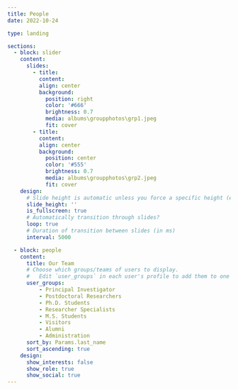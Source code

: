 ```yaml
---
title: People
date: 2022-10-24

type: landing

sections:
  - block: slider
    content:
      slides:
        - title:
          content:
          align: center
          background:
            position: right
            color: '#666'
            brightness: 0.7
            media: albums\groupphotos\grp1.jpeg
            fit: cover
        - title:
          content:
          align: center
          background:
            position: center
            color: '#555'
            brightness: 0.7
            media: albums\groupphotos\grp2.jpeg
            fit: cover
    design:
      # Slide height is automatic unless you force a specific height (e.g. '400px')
      slide_height: ''
      is_fullscreen: true
      # Automatically transition through slides?
      loop: true
      # Duration of transition between slides (in ms)
      interval: 5000

  - block: people
    content:
      title: Our Team
      # Choose which groups/teams of users to display.
      #   Edit `user_groups` in each user's profile to add them to one or more of these groups.
      user_groups:
          - Principal Investigator
          - Postdoctoral Researchers
          - Ph.D. Students
          - Researcher Specialists
          - M.S. Students
          - Visitors
          - Alumni
          - Administration
      sort_by: Params.last_name
      sort_ascending: true
    design:
      show_interests: false
      show_role: true
      show_social: true
---
```

